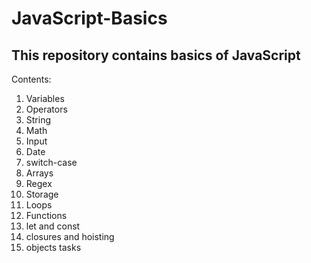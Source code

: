 # JavaScript-Basics
## This repository contains basics of JavaScript
Contents:
1. Variables
2. Operators
3. String
4. Math
5. Input
6. Date
7. switch-case
8. Arrays
9. Regex
10. Storage
11. Loops
12. Functions
13. let and const
14. closures and hoisting
15. objects
tasks


